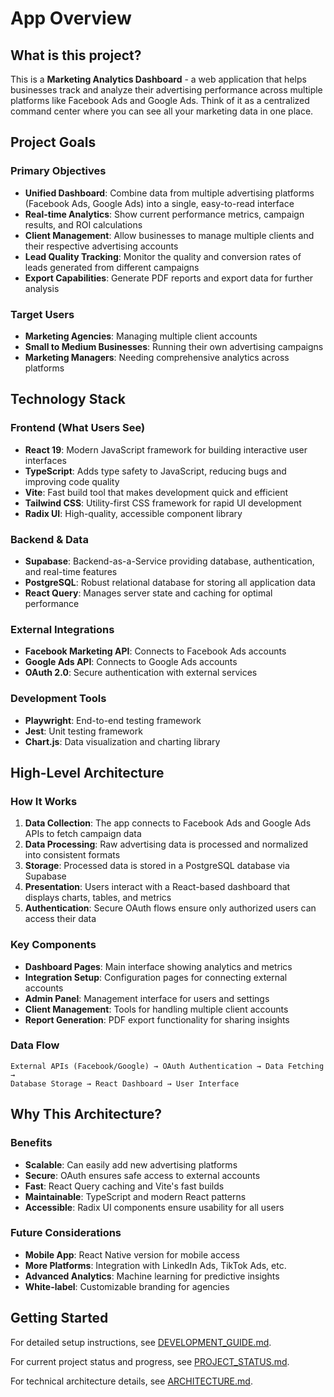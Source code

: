 # App Overview

## What is this project?

This is a **Marketing Analytics Dashboard** - a web application that helps businesses track and analyze their advertising performance across multiple platforms like Facebook Ads and Google Ads. Think of it as a centralized command center where you can see all your marketing data in one place.

## Project Goals

### Primary Objectives
- **Unified Dashboard**: Combine data from multiple advertising platforms (Facebook Ads, Google Ads) into a single, easy-to-read interface
- **Real-time Analytics**: Show current performance metrics, campaign results, and ROI calculations
- **Client Management**: Allow businesses to manage multiple clients and their respective advertising accounts
- **Lead Quality Tracking**: Monitor the quality and conversion rates of leads generated from different campaigns
- **Export Capabilities**: Generate PDF reports and export data for further analysis

### Target Users
- **Marketing Agencies**: Managing multiple client accounts
- **Small to Medium Businesses**: Running their own advertising campaigns
- **Marketing Managers**: Needing comprehensive analytics across platforms

## Technology Stack

### Frontend (What Users See)
- **React 19**: Modern JavaScript framework for building interactive user interfaces
- **TypeScript**: Adds type safety to JavaScript, reducing bugs and improving code quality
- **Vite**: Fast build tool that makes development quick and efficient
- **Tailwind CSS**: Utility-first CSS framework for rapid UI development
- **Radix UI**: High-quality, accessible component library

### Backend & Data
- **Supabase**: Backend-as-a-Service providing database, authentication, and real-time features
- **PostgreSQL**: Robust relational database for storing all application data
- **React Query**: Manages server state and caching for optimal performance

### External Integrations
- **Facebook Marketing API**: Connects to Facebook Ads accounts
- **Google Ads API**: Connects to Google Ads accounts
- **OAuth 2.0**: Secure authentication with external services

### Development Tools
- **Playwright**: End-to-end testing framework
- **Jest**: Unit testing framework
- **Chart.js**: Data visualization and charting library

## High-Level Architecture

### How It Works
1. **Data Collection**: The app connects to Facebook Ads and Google Ads APIs to fetch campaign data
2. **Data Processing**: Raw advertising data is processed and normalized into consistent formats
3. **Storage**: Processed data is stored in a PostgreSQL database via Supabase
4. **Presentation**: Users interact with a React-based dashboard that displays charts, tables, and metrics
5. **Authentication**: Secure OAuth flows ensure only authorized users can access their data

### Key Components
- **Dashboard Pages**: Main interface showing analytics and metrics
- **Integration Setup**: Configuration pages for connecting external accounts
- **Admin Panel**: Management interface for users and settings
- **Client Management**: Tools for handling multiple client accounts
- **Report Generation**: PDF export functionality for sharing insights

### Data Flow
```
External APIs (Facebook/Google) → OAuth Authentication → Data Fetching → 
Database Storage → React Dashboard → User Interface
```

## Why This Architecture?

### Benefits
- **Scalable**: Can easily add new advertising platforms
- **Secure**: OAuth ensures safe access to external accounts
- **Fast**: React Query caching and Vite's fast builds
- **Maintainable**: TypeScript and modern React patterns
- **Accessible**: Radix UI components ensure usability for all users

### Future Considerations
- **Mobile App**: React Native version for mobile access
- **More Platforms**: Integration with LinkedIn Ads, TikTok Ads, etc.
- **Advanced Analytics**: Machine learning for predictive insights
- **White-label**: Customizable branding for agencies

## Getting Started

For detailed setup instructions, see [DEVELOPMENT_GUIDE.md](./DEVELOPMENT_GUIDE.md).

For current project status and progress, see [PROJECT_STATUS.md](./PROJECT_STATUS.md).

For technical architecture details, see [ARCHITECTURE.md](./ARCHITECTURE.md).
